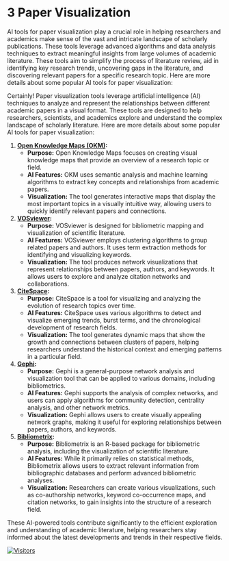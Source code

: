 # 3 Paper Visualization

AI tools for paper visualization play a crucial role in helping researchers and academics make sense of the vast and intricate landscape of scholarly publications. These tools leverage advanced algorithms and data analysis techniques to extract meaningful insights from large volumes of academic literature. These tools aim to simplify the process of literature review, aid in identifying key research trends, uncovering gaps in the literature, and discovering relevant papers for a specific research topic. Here are more details about some popular AI tools for paper visualization:

Certainly! Paper visualization tools leverage artificial intelligence (AI) techniques to analyze and represent the relationships between different academic papers in a visual format. These tools are designed to help researchers, scientists, and academics explore and understand the complex landscape of scholarly literature. Here are more details about some popular AI tools for paper visualization:

1. [**Open Knowledge Maps (OKM)**](open-knowledge-maps-okm.md)**:**
   * **Purpose:** Open Knowledge Maps focuses on creating visual knowledge maps that provide an overview of a research topic or field.
   * **AI Features:** OKM uses semantic analysis and machine learning algorithms to extract key concepts and relationships from academic papers.
   * **Visualization:** The tool generates interactive maps that display the most important topics in a visually intuitive way, allowing users to quickly identify relevant papers and connections.
2. [**VOSviewer**](vosviewer.md)**:**
   * **Purpose:** VOSviewer is designed for bibliometric mapping and visualization of scientific literature.
   * **AI Features:** VOSviewer employs clustering algorithms to group related papers and authors. It uses term extraction methods for identifying and visualizing keywords.
   * **Visualization:** The tool produces network visualizations that represent relationships between papers, authors, and keywords. It allows users to explore and analyze citation networks and collaborations.
3. [**CiteSpace**](citespace.md)**:**
   * **Purpose:** CiteSpace is a tool for visualizing and analyzing the evolution of research topics over time.
   * **AI Features:** CiteSpace uses various algorithms to detect and visualize emerging trends, burst terms, and the chronological development of research fields.
   * **Visualization:** The tool generates dynamic maps that show the growth and connections between clusters of papers, helping researchers understand the historical context and emerging patterns in a particular field.
4. [**Gephi**](gephi.md)**:**
   * **Purpose:** Gephi is a general-purpose network analysis and visualization tool that can be applied to various domains, including bibliometrics.
   * **AI Features:** Gephi supports the analysis of complex networks, and users can apply algorithms for community detection, centrality analysis, and other network metrics.
   * **Visualization:** Gephi allows users to create visually appealing network graphs, making it useful for exploring relationships between papers, authors, and keywords.
5. [**Bibliometrix**](bibliometrix.md)**:**
   * **Purpose:** Bibliometrix is an R-based package for bibliometric analysis, including the visualization of scientific literature.
   * **AI Features:** While it primarily relies on statistical methods, Bibliometrix allows users to extract relevant information from bibliographic databases and perform advanced bibliometric analyses.
   * **Visualization:** Researchers can create various visualizations, such as co-authorship networks, keyword co-occurrence maps, and citation networks, to gain insights into the structure of a research field.

These AI-powered tools contribute significantly to the efficient exploration and understanding of academic literature, helping researchers stay informed about the latest developments and trends in their respective fields.

[![Visitors](https://api.visitorbadge.io/api/visitors?path=https%3A%2F%2Fgithub.com%2Fdrshahizan\&labelColor=%23697689\&countColor=%23555555\&style=plastic)](https://visitorbadge.io/status?path=https%3A%2F%2Fgithub.com%2Fdrshahizan)
